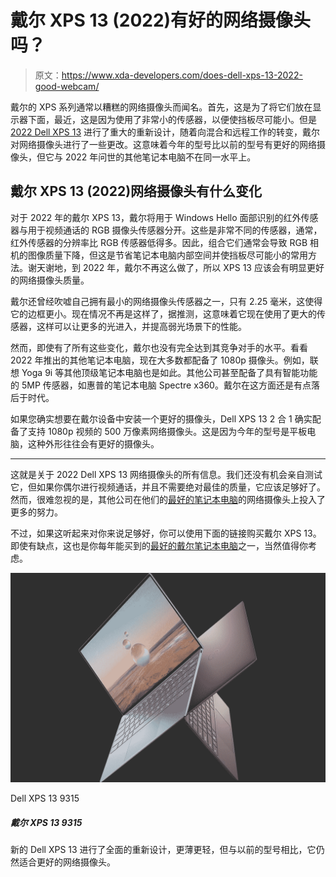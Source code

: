 # 戴尔 XPS 13 (2022)有好的网络摄像头吗？

> 原文：<https://www.xda-developers.com/does-dell-xps-13-2022-good-webcam/>

戴尔的 XPS 系列通常以糟糕的网络摄像头而闻名。首先，这是为了将它们放在显示器下面，最近，这是因为使用了非常小的传感器，以便使挡板尽可能小。但是 [2022 Dell XPS 13](https://www.xda-developers.com/dell-xps-13-2022/) 进行了重大的重新设计，随着向混合和远程工作的转变，戴尔对网络摄像头进行了一些更改。这意味着今年的型号比以前的型号有更好的网络摄像头，但它与 2022 年问世的其他笔记本电脑不在同一水平上。

## 戴尔 XPS 13 (2022)网络摄像头有什么变化

对于 2022 年的戴尔 XPS 13，戴尔将用于 Windows Hello 面部识别的红外传感器与用于视频通话的 RGB 摄像头传感器分开。这些是非常不同的传感器，通常，红外传感器的分辨率比 RGB 传感器低得多。因此，组合它们通常会导致 RGB 相机的图像质量下降，但这是节省笔记本电脑内部空间并使挡板尽可能小的常用方法。谢天谢地，到 2022 年，戴尔不再这么做了，所以 XPS 13 应该会有明显更好的网络摄像头质量。

戴尔还曾经吹嘘自己拥有最小的网络摄像头传感器之一，只有 2.25 毫米，这使得它的边框更小。现在情况不再是这样了，据推测，这意味着它现在使用了更大的传感器，这样可以让更多的光进入，并提高弱光场景下的性能。

然而，即使有了所有这些变化，戴尔也没有完全达到其竞争对手的水平。看看 2022 年推出的其他笔记本电脑，现在大多数都配备了 1080p 摄像头。例如，联想 Yoga 9i 等其他顶级笔记本电脑也是如此。其他公司甚至配备了具有智能功能的 5MP 传感器，如惠普的笔记本电脑 Spectre x360。戴尔在这方面还是有点落后于时代。

如果您确实想要在戴尔设备中安装一个更好的摄像头，Dell XPS 13 2 合 1 确实配备了支持 1080p 视频的 500 万像素网络摄像头。这是因为今年的型号是平板电脑，这种外形往往会有更好的摄像头。

* * *

这就是关于 2022 Dell XPS 13 网络摄像头的所有信息。我们还没有机会亲自测试它，但如果你偶尔进行视频通话，并且不需要绝对最佳的质量，它应该足够好了。然而，很难忽视的是，其他公司在他们的[最好的笔记本电脑](https://www.xda-developers.com/best-laptops/)的网络摄像头上投入了更多的努力。

不过，如果这听起来对你来说足够好，你可以使用下面的链接购买戴尔 XPS 13。即使有缺点，这也是你每年能买到的[最好的戴尔笔记本电脑](https://www.xda-developers.com/best-dell-laptops/)之一，当然值得你考虑。

 <picture>![The new Dell XPS 13 comes with a complete redesign, coming in Sky and Umber colors. It's also the thinnest and lightest XPS laptop ever.](img/08d2cd9cbd9b1f8c7b48bc5c77b18c38.png)</picture> 

Dell XPS 13 9315

##### 戴尔 XPS 13 9315

新的 Dell XPS 13 进行了全面的重新设计，更薄更轻，但与以前的型号相比，它仍然适合更好的网络摄像头。
